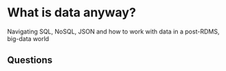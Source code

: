 # What is data anyway? 

Navigating SQL, NoSQL, JSON and how to work with data in a post-RDMS, big-data world

## Questions

